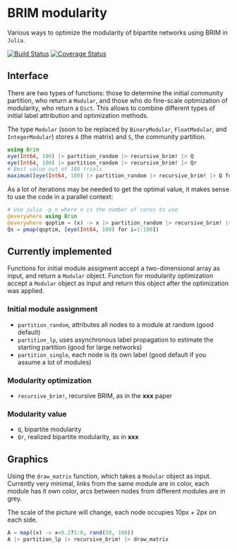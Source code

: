 # BRIM modularity

Various ways to optimize the modularity of bipartite networks using BRIM in
`Julia`.

[![Build Status](https://travis-ci.org/tpoisot/brim.jl.svg)](https://travis-ci.org/tpoisot/brim.jl)
[![Coverage Status](https://coveralls.io/repos/tpoisot/brim.jl/badge.png)](https://coveralls.io/r/tpoisot/brim.jl)

## Interface

There are two types of functions: those to determine the initial community
partition, who return a `Modular`, and those who do fine-scale optimization
of modularity, who return a `Dict`. This allows to combine different types
of initial label attribution and optimization methods.

The type `Modular` (soon to be replaced by `BinaryModular`, `FloatModular`,
and `IntegerModular`) stores `A` (the matrix) and `S`, the community partition.

``` julia
using Brim
eye(Int64, 100) |> partition_random |> recursive_brim! |> Q
eye(Int64, 100) |> partition_random |> recursive_brim! |> Qr
# Best value out of 100 trials
maximum([eye(Int64, 100) |> partition_random |> recursive_brim! |> Q for i in 1:100])
```

As a lot of iterations may be needed to get the optimal value, it makes
sense to use the code in a parallel context:

~~~ julia
# Use julia -p n where n is the number of cores to use
@everywhere using Brim
@everywhere qoptim = (x) -> x |> partition_random |> recursive_brim! |> Q
Qs = pmap(qoptim, [eye(Int64, 100) for i=1:100])
~~~

## Currently implemented

Functions for initial module assigment accept a two-dimensional array as input,
and return a `Modular` object. Function for modularity optimization accept
a `Modular` object as input and return this object after the optimization
was applied.

### Initial module assignment

- `partition_random`, attributes all nodes to a module at random (good default)
- `partition_lp`, uses asynchronous label propagation to estimate the starting partition (good for large networks)
- `partition_single`, each node is its own label (good default if you assume a lot of modules)

### Modularity optimization

- `recursive_brim!`, recursive BRIM, as in the **xxx** paper

### Modularity value

- `Q`, bipartite modularity
- `Qr`, realized bipartite modularity, as in **xxx**

## Graphics

Using the `draw_matrix` function, which takes a `Modular` object as
input. Currently very minimal, links from the same module are in color, each
module has it own color, arcs between nodes from different modules are in grey.

The scale of the picture will change, each node occupies 10px + 2px on
each side.

``` julia
A = map((x) -> x<0.2?1:0, rand(50, 100))
A |> partition_lp |> recursive_brim! |> draw_matrix
```
